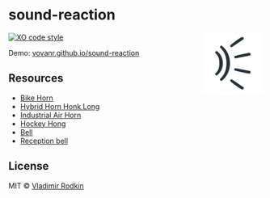 # sound-reaction

<img align="right" width="120" height="120"
     src="./logo.svg" alt="Sound Reaction logo">

[![XO code style][codestyle-image]][codestyle-url]

Demo: [vovanr.github.io/sound-reaction][demo]

## Resources

- [Bike Horn](https://www.freesound.org/people/Stickinthemud/sounds/27880/)
- [Hybrid Horn Honk Long](https://www.freesound.org/people/DomainHunter/sounds/378106/)
- [Industrial Air Horn](https://www.freesound.org/people/mcpable/sounds/131930/)
- [Hockey Hong](https://www.freesound.org/people/YleArkisto/sounds/361537/)
- [Bell](https://www.freesound.org/people/juskiddink/sounds/74920/)
- [Reception bell](https://www.freesound.org/people/cdrk/sounds/264594/)

## License
MIT © [Vladimir Rodkin](https://github.com/VovanR)

[demo]: https://vovanr.github.io/sound-reaction

[codestyle-url]: https://github.com/xojs/xo
[codestyle-image]: https://img.shields.io/badge/code_style-XO-5ed9c7.svg?style=flat-square
